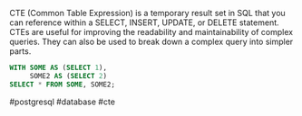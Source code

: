 CTE (Common Table Expression) is a temporary result set in SQL that you can reference within a SELECT, INSERT, UPDATE, or DELETE statement. CTEs are useful for improving the readability and maintainability of complex queries. They can also be used to break down a complex query into simpler parts.

```sql
WITH SOME AS (SELECT 1),
     SOME2 AS (SELECT 2)
SELECT * FROM SOME, SOME2;
```

#postgresql #database #cte